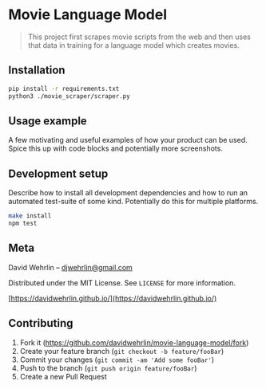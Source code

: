 # Movie Language Model
> This project first scrapes movie scripts from the web and then uses that data in training for a language model which creates movies.


## Installation

```sh
pip install -r requirements.txt
python3 ./movie_scraper/scraper.py
```

## Usage example

A few motivating and useful examples of how your product can be used. Spice this up with code blocks and potentially more screenshots.


## Development setup

Describe how to install all development dependencies and how to run an automated test-suite of some kind. Potentially do this for multiple platforms.

```sh
make install
npm test
```

## Meta

David Wehrlin – djwehrlin@gmail.com

Distributed under the MIT License. See ``LICENSE`` for more information.

[https://davidwehrlin.github.io/](https://davidwehrlin.github.io/)

## Contributing

1. Fork it (<https://github.com/davidwehrlin/movie-language-model/fork>)
2. Create your feature branch (`git checkout -b feature/fooBar`)
3. Commit your changes (`git commit -am 'Add some fooBar'`)
4. Push to the branch (`git push origin feature/fooBar`)
5. Create a new Pull Request

